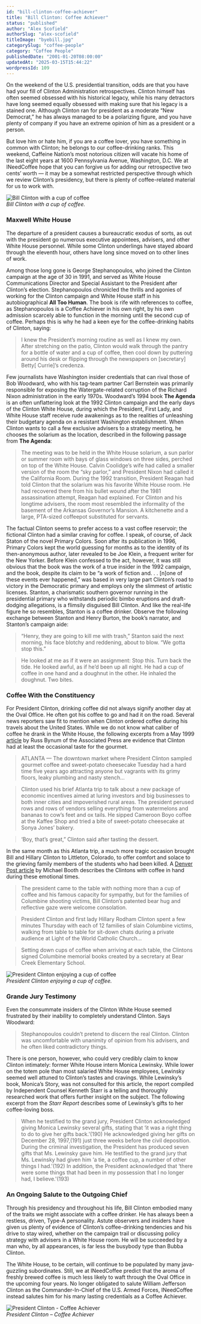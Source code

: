 ```yaml
---
id: "bill-clinton-coffee-achiever"
title: "Bill Clinton: Coffee Achiever"
status: "published"
author: "Alex Scofield"
authorSlug: "alex-scofield"
titleImage: "byebill.jpg"
categorySlug: "coffee-people"
category: "Coffee People"
publishedDate: "2001-01-20T08:00:00"
updatedAt: "2025-03-15T15:44:22"
wordpressId: 109
---
```


On the weekend of the U.S. presidential transition, odds are that you have had your fill of Clinton Administration retrospectives. Clinton himself has often seemed obsessed with his historical legacy, while his many detractors have long seemed equally obsessed with making sure that his legacy is a stained one. Although Clinton ran for president as a moderate “New Democrat,” he has always managed to be a polarizing figure, and you have plenty of company if you have an extreme opinion of him as a president or a person.

But love him or hate him, if you are a coffee lover, you have something in common with Clinton; he belongs to our coffee-drinking ranks. This weekend, Caffeine Nation’s most notorious citizen will vacate his home of the last eight years at 1600 Pennsylvania Avenue, Washington, D.C. We at INeedCoffee hope that you can forgive us for adding our retrospective two cents’ worth — it may be a somewhat restricted perspective through which we review Clinton’s presidency, but there is plenty of coffee-related material for us to work with.

![Bill Clinton with a cup of coffee](bill_handshake1.jpg)  
*Bill Clinton with a cup of coffee.*

### Maxwell White House

The departure of a president causes a bureaucratic exodus of sorts, as out with the president go numerous executive appointees, advisers, and other White House personnel. While some Clinton underlings have stayed aboard through the eleventh hour, others have long since moved on to other lines of work.

Among those long gone is George Stephanopoulos, who joined the Clinton campaign at the age of 30 in 1991, and served as White House Communications Director and Special Assistant to the President after Clinton’s election. Stephanopoulos chronicled the thrills and agonies of working for the Clinton campaign and White House staff in his autobiographical **All Too Human**. The book is rife with references to coffee, as Stephanopoulos is a Coffee Achiever in his own right, by his own admission scarcely able to function in the morning until the second cup of coffee. Perhaps this is why he had a keen eye for the coffee-drinking habits of Clinton, saying:

> I knew the President’s morning routine as well as I knew my own. After stretching on the patio, Clinton would walk through the pantry for a bottle of water and a cup of coffee, then cool down by puttering around his desk or flipping through the newspapers on \[secretary\] Betty\[ Currie\]’s credenza.

Few journalists have Washington insider credentials that can rival those of Bob Woodward, who with his tag-team partner Carl Bernstein was primarily responsible for exposing the Watergate-related corruption of the Richard Nixon administration in the early 1970s. Woodward’s 1994 book **The Agenda** is an often unflattering look at the 1992 Clinton campaign and the early days of the Clinton White House, during which the President, First Lady, and White House staff receive rude awakenings as to the realities of unleashing their budgetary agenda on a resistant Washington establishment. When Clinton wants to call a few exclusive advisers to a strategy meeting, he chooses the solarium as the location, described in the following passage from **The Agenda**:

> The meeting was to be held in the White House solarium, a sun parlor or summer room with bays of glass windows on three sides, perched on top of the White House. Calvin Coolidge’s wife had called a smaller version of the room the “sky parlor,” and President Nixon had called it the California Room. During the 1992 transition, President Reagan had told Clinton that the solarium was his favorite White House room. He had recovered there from his bullet wound after the 1981 assassination attempt, Reagan had explained. For Clinton and his longtime advisers, the room most resembled the informality of the basement of the Arkansas Governor’s Mansion. A kitchenette and a large, PTA-sized coffeepot substituted for servants.

The factual Clinton seems to prefer access to a vast coffee reservoir; the fictional Clinton had a similar craving for coffee. I speak, of course, of Jack Staton of the novel Primary Colors. Soon after its publication in 1996, Primary Colors kept the world guessing for months as to the identity of its then-anonymous author, later revealed to be Joe Klein, a frequent writer for the New Yorker. Before Klein confessed to the act, however, it was still obvious that the book was the work of a true insider in the 1992 campaign, and the book, despite its claim to be “a work of fiction and. . . \[n\]one of these events ever happened,” was based in very large part Clinton’s road to victory in the Democratic primary and employs only the slimmest of artistic licenses. Stanton, a charismatic southern governor running in the presidential primary who withstands periodic bimbo eruptions and draft-dodging allegations, is a flimsily disguised Bill Clinton. And like the real-life figure he so resembles, Stanton is a coffee drinker. Observe the following exchange between Stanton and Henry Burton, the book’s narrator, and Stanton’s campaign aide:

> “Henry, they are going to kill me with trash,” Stanton said the next morning, his face blotchy and reddening, about to blow. “We gotta stop this.”

> He looked at me as if it were an assignment: Stop this. Turn back the tide. He looked awful, as if he’d been up all night. He had a cup of coffee in one hand and a doughnut in the other. He inhaled the doughnut. Two bites.

### Coffee With the Constituency

For President Clinton, drinking coffee did not always signify another day at the Oval Office. He often got his coffee to go and had it on the road. Several news reporters saw fit to mention when Clinton ordered coffee during his travels about the United States. While we do not know what caliber of coffee he drank in the White House, the following excerpts from a May 1999 [article](https://web.archive.org/web/20140407130307/http://onlineathens.com/stories/051299/new_0512990009.shtml) by Russ Bynum of the Associated Press are evidence that Clinton had at least the occasional taste for the gourmet.

> ATLANTA — The downtown market where President Clinton sampled gourmet coffee and sweet-potato cheesecake Tuesday had a hard time five years ago attracting anyone but vagrants with its grimy floors, leaky plumbing and nasty stench…

> Clinton used his brief Atlanta trip to talk about a new package of economic incentives aimed at luring investors and big businesses to both inner cities and impoverished rural areas. The president perused rows and rows of vendors selling everything from watermelons and bananas to cow’s feet and ox tails. He sipped Cameroon Boyo coffee at the Kaffee Shop and tried a bite of sweet-potato cheesecake at Sonya Jones’ bakery.

> ‘Boy, that’s great,” Clinton said after tasting the dessert.

In the same month as this Atlanta trip, a much more tragic occasion brought Bill and Hillary Clinton to Littleton, Colorado, to offer comfort and solace to the grieving family members of the students who had been killed. A [Denver Post article](https://extras.denverpost.com/news/shot0521d.htm) by Michael Booth describes the Clintons with coffee in hand during these emotional times.

> The president came to the table with nothing more than a cup of coffee and his famous capacity for sympathy, but for the families of Columbine shooting victims, Bill Clinton’s patented bear hug and reflective gaze were welcome consolation.

> President Clinton and first lady Hillary Rodham Clinton spent a few minutes Thursday with each of 12 families of slain Columbine victims, walking from table to table for sit-down chats during a private audience at Light of the World Catholic Church…

> Setting down cups of coffee when arriving at each table, the Clintons signed Columbine memorial books created by a secretary at Bear Creek Elementary School.

![President Clinton enjoying a cup of coffee](bill_coffee.jpg)  
*President Clinton enjoying a cup of coffee.*

### Grande Jury Testimony

Even the consummate insiders of the Clinton White House seemed frustrated by their inability to completely understand Clinton. Says Woodward:

> Stephanopoulos couldn’t pretend to discern the real Clinton. Clinton was uncomfortable with unanimity of opinion from his advisers, and he often liked contradictory things.

There is one person, however, who could very credibly claim to know Clinton intimately: former White House intern Monica Lewinsky. While lower on the totem pole than most salaried White House employees, Lewinsky seemed well attuned to Clinton’s tastes and cravings. While Lewinsky’s book, Monica’s Story, was not consulted for this article, the report compiled by Independent Counsel Kenneth Starr is a telling and thoroughly researched work that offers further insight on the subject. The following excerpt from the *Starr Report* describes some of Lewinsky’s gifts to her coffee-loving boss.

> When he testified to the grand jury, President Clinton acknowledged giving Monica Lewinsky several gifts, stating that ‘it was a right thing to do to give her gifts back.'(190) He acknowledged giving her gifts on December 28, 1997,(191) just three weeks before the civil deposition. During the criminal investigation, the President has produced seven gifts that Ms. Lewinsky gave him. He testified to the grand jury that Ms. Lewinsky had given him ‘a tie, a coffee cup, a number of other things I had.'(192) In addition, the President acknowledged that ‘there were some things that had been in my possession that I no longer had, I believe.'(193)

### An Ongoing Salute to the Outgoing Chief

Through his presidency and throughout his life, Bill Clinton embodied many of the traits we might associate with a coffee drinker. He has always been a restless, driven, Type-A personality. Astute observers and insiders have given us plenty of evidence of Clinton’s coffee-drinking tendencies and his drive to stay wired, whether on the campaign trail or discussing policy strategy with advisers in a White House room. He will be succeeded by a man who, by all appearances, is far less the busybody type than Bubba Clinton.

The White House, to be certain, will continue to be populated by many java-guzzling subordinates. Still, we at INeedCoffee predict that the aroma of freshly brewed coffee is much less likely to waft through the Oval Office in the upcoming four years. No longer obligated to salute William Jefferson Clinton as the Commander-In-Chief of the U.S. Armed Forces, INeedCoffee instead salutes him for his many lasting credentials as a Coffee Achiever.

![President Clinton - Coffee Achiever](byebill.jpg)  
*President Clinton – Coffee Achiever*